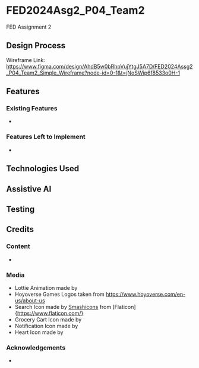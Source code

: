 # FED2024Asg2_P04_Team2
FED Assignment 2 

## Design Process


Wireframe Link: 
https://www.figma.com/design/AhdB5w0bRhpVujYtgJ5A7D/FED2024Assg2_P04_Team2_Simple_Wireframe?node-id=0-1&t=jNoSWip6f8533o0H-1

## Features

### Existing Features
- 

### Features Left to Implement
- 

## Technologies Used

## Assistive AI

## Testing


## Credits
### Content
- 

### Media
- Lottie Animation made by 
- Hoyoverse Games Logos taken from https://www.hoyoverse.com/en-us/about-us
- Search Icon made by [Smashicons](https://www.flaticon.com/authors/smashicons) from [Flaticon]{https://www.flaticon.com/}
- Grocery Cart Icon made by
- Notification Icon made by
- Heart Icon made by 

### Acknowledgements
- 